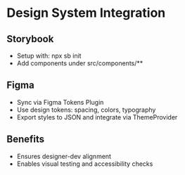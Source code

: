 
# Design System Integration

## Storybook
- Setup with: npx sb init
- Add components under src/components/**

## Figma
- Sync via Figma Tokens Plugin
- Use design tokens: spacing, colors, typography
- Export styles to JSON and integrate via ThemeProvider

## Benefits
- Ensures designer-dev alignment
- Enables visual testing and accessibility checks

